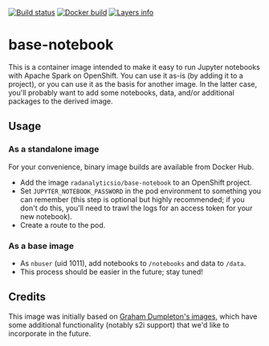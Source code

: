 [![Build status](https://travis-ci.org/radanalyticsio/base-notebook.svg?branch=master)](https://travis-ci.org/radanalyticsio/base-notebook)
[![Docker build](https://img.shields.io/docker/automated/radanalyticsio/base-notebook.svg)](https://hub.docker.com/r/radanalyticsio/base-notebook)
[![Layers info](https://images.microbadger.com/badges/image/radanalyticsio/base-notebook.svg)](https://microbadger.com/images/radanalyticsio/base-notebook)

# base-notebook

This is a container image intended to make it easy to run Jupyter notebooks with Apache Spark on OpenShift. You can use it as-is (by adding it to a project), or you can use it as the basis for another image. In the latter case, you'll probably want to add some notebooks, data, and/or additional packages to the derived image.

## Usage

### As a standalone image

For your convenience, binary image builds are available from Docker Hub.

* Add the image `radanalyticsio/base-notebook` to an OpenShift project.
* Set `JUPYTER_NOTEBOOK_PASSWORD` in the pod environment to something you can remember (this step is optional but highly recommended; if you don't do this, you'll need to trawl the logs for an access token for your new notebook).
* Create a route to the pod.

### As a base image

* As `nbuser` (uid 1011), add notebooks to `/notebooks` and data to `/data`.
* This process should be easier in the future; stay tuned!

## Credits

This image was initially based on [Graham Dumpleton's images](https://github.com/getwarped/jupyter-stacks), which have some additional functionality (notably s2i support) that we'd like to incorporate in the future.
